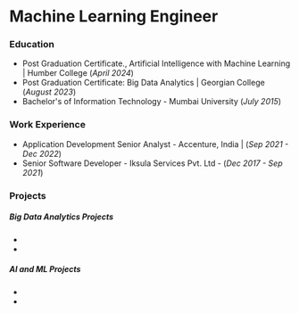 # Machine Learning Engineer

### Education
- Post Graduation Certificate., Artificial Intelligence with Machine Learning | Humber College (_April 2024_)
- Post Graduation Certificate: Big Data Analytics | Georgian College (_August 2023_)
- Bachelor's of Information Technology - Mumbai University (_July 2015_)

### Work Experience
- Application Development Senior Analyst - Accenture, India | (_Sep 2021 - Dec 2022_)
- Senior Software Developer - Iksula Services Pvt. Ltd - (_Dec 2017 - Sep 2021_)

### Projects
##### Big Data Analytics Projects
-
-
##### AI and ML Projects
- 
- 
